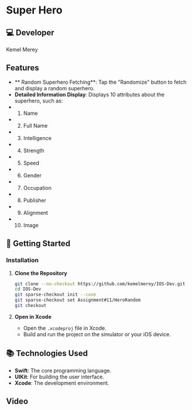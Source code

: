 # Super Hero

## 💻 Developer
Kemel Merey

## Features
- ** Random Superhero Fetching**: Tap the "Randomize" button to fetch and display a random superhero.
- **Detailed Information Display**: Displays  10 attributes about the superhero, such as:
- 1. Name
- 2. Full Name
- 3. Intelligence
- 4. Strength
- 5. Speed
- 6. Gender
- 7. Occupation
- 8. Publisher
- 9. Alignment
- 10. Image


## 🚀 Getting Started

### Installation

1. **Clone the Repository**
    ```bash
    git clone --no-checkout https://github.com/kemelmerey/IOS-Dev.git
    cd IOS-Dev
    git sparse-checkout init --cone
    git sparse-checkout set Assignment#11/HeroRandom
    git checkout
    ```

2. **Open in Xcode**
    - Open the `.xcodeproj` file in Xcode.
    - Build and run the project on the simulator or your iOS device.


## 📚 Technologies Used

- **Swift**: The core programming language.
- **UIKit**: For building the user interface.
- **Xcode**: The development environment.

## Video

